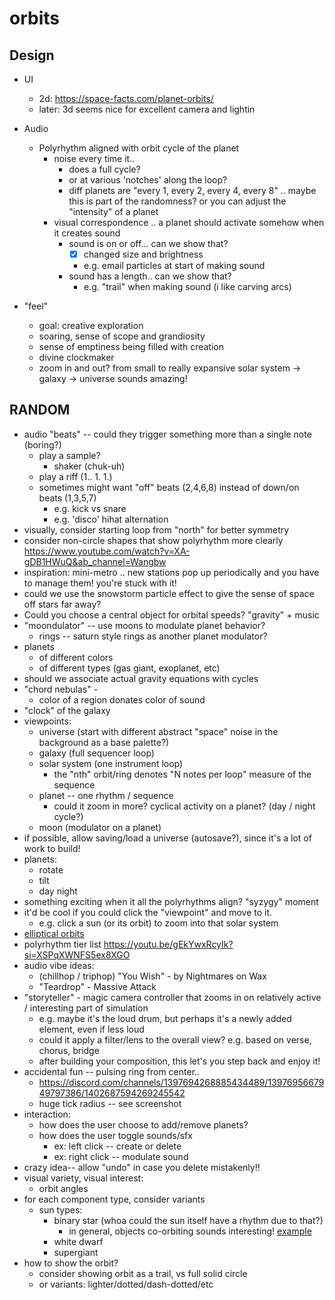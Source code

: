 # orbits

## Design

- UI
    - 2d: https://space-facts.com/planet-orbits/
    - later: 3d seems nice for excellent camera and lightin
- Audio
    - Polyrhythm aligned with orbit cycle of the planet
      - noise every time it..
        - does a full cycle?
        - or at various 'notches' along the loop?
        - diff planets are "every 1, every 2, every 4, every 8"  .. maybe this is part of the randomness? or you can adjust the "intensity" of a planet
      - visual correspondence .. a planet should activate somehow when it creates sound
        - sound is on or off... can we show that?
          - [x] changed size and brightness
          - e.g. email particles at start of making sound
        - sound has a length.. can we show that?
          - e.g. "trail" when making sound (i like carving arcs)

- "feel"
  - goal: creative exploration
  - soaring, sense of scope and grandiosity
  - sense of emptiness being filled with creation
  - divine clockmaker
  - zoom in and out? from small to really expansive solar system -> galaxy -> universe sounds amazing!

## RANDOM

- audio "beats" -- could they trigger something more than a single note (boring?)
  - play a sample?
    - shaker (chuk-uh)
  - play a riff (1.. 1. 1.)
  - sometimes might want "off" beats (2,4,6,8) instead of down/on beats (1,3,5,7)
    - e.g. kick vs snare
    - e.g. 'disco' hihat alternation
- visually, consider starting loop from "north" for better symmetry
- consider non-circle shapes that show polyrhythm more clearly https://www.youtube.com/watch?v=XA-gDB1HWuQ&ab_channel=Wangbw
- inspiration: mini-metro .. new stations pop up periodically and you have to manage them! you're stuck with it!
- could we use the snowstorm particle effect to give the sense of space off stars far away?
- Could you choose a central object for orbital speeds? "gravity" + music
- "moondulator" -- use moons to modulate planet behavior?
  - rings -- saturn style rings as another planet modulator?
- planets
  - of different colors
  - of different types (gas giant, exoplanet, etc)
- should we associate actual gravity equations with cycles
- "chord nebulas" -
  - color of a region donates color of sound
- "clock" of the galaxy
- viewpoints:
  - universe (start with different abstract "space" noise in the background as a base palette?)
  - galaxy (full sequencer loop)
  - solar system (one instrument loop)
    - the "nth" orbit/ring denotes "N notes per loop" measure of the sequence
  - planet -- one rhythm / sequence
    - could it zoom in more? cyclical activity on a planet? (day / night cycle?)
  - moon (modulator on a planet)
- if possible, allow saving/load a universe (autosave?), since it's a lot of work to build!
- planets:
  - rotate
  - tilt
  - day night
- something exciting when it all the polyrhythms align? "syzygy" moment
- it'd be cool if you could click the "viewpoint" and move to it.
  - e.g. click a sun (or its orbit) to zoom into that solar system
- [elliptical orbits](https://astronomy.stackexchange.com/questions/1979/why-are-most-planetary-orbits-nearly-circular)
- polyrhythm tier list https://youtu.be/gEkYwxRcyIk?si=XSPqXWNFS5ex8XGO
- audio vibe ideas:
  - (chillhop / triphop) "You Wish" - by Nightmares on Wax
  - "Teardrop" - Massive Attack
- "storyteller" - magic camera controller that zooms in on relatively active / interesting part of simulation
  - e.g. maybe it's the loud drum, but perhaps it's a newly added element, even if less loud
  - could it apply a filter/lens to the overall view? e.g. based on verse, chorus, bridge
  - after building your composition, this let's you step back and enjoy it!
- accidental fun -- pulsing ring from center..
  - https://discord.com/channels/1397694268885434489/1397695667949797386/1402687594269245542
  - huge tick radius -- see screenshot
- interaction:
  - how does the user choose to add/remove planets?
  - how does the user toggle sounds/sfx
    - ex: left click -- create or delete
    - ex: right click -- modulate sound
- crazy idea-- allow "undo" in case you delete mistakenly!!
- visual variety, visual interest:
  - orbit angles
- for each component type, consider variants
  - sun types:
    - binary star (whoa could the sun itself have a rhythm due to that?)
      - in general, objects co-orbiting sounds interesting! [example](https://sites.ualberta.ca/~pogosyan/teaching/ASTRO_122/lect13/lecture13.html)
    - white dwarf
    - supergiant
- how to show the orbit?
  - consider showing orbit as a trail, vs full solid circle
  - or variants: lighter/dotted/dash-dotted/etc

